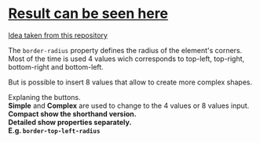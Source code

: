 # <a href="https://luyny.github.io/Border-radius-Previewer/"> Result can be seen here</a>

<a href="https://github.com/florinpop17/app-ideas"> Idea taken from this repository</a>



The <code>border-radius</code> property defines the radius of the element's corners.
Most of the time is used 4 values wich corresponds to top-left, top-right, bottom-right and bottom-left.

But is possible to insert 8 values that allow to create more complex shapes.

Explaning the buttons. <br>
<b>Simple</b> and <b>Complex</b> are used to change to the 4 values or 8 values input. <br>
<b>Compact<b> show the shorthand version.<br>
<b>Detailed</b> show properties separately. <br>
E.g. <code>border-top-left-radius</code>
